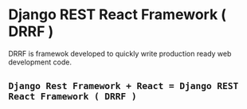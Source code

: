 Django REST React Framework ( DRRF )
====================================

DRRF is framewok developed to quickly write production ready web development code. 

## `` Django Rest Framework + React = Django REST React Framework ( DRRF ) ``

